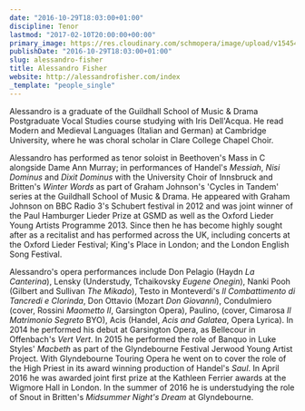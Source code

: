 ```yaml
---
date: "2016-10-29T18:03:00+01:00"
discipline: Tenor
lastmod: "2017-02-10T20:00:00+00:00"
primary_image: https://res.cloudinary.com/schmopera/image/upload/v1545409169/media/webhook-uploads/1486756804148/2017-02-10---Alessandro-Fisher.jpg.jpg
publishDate: "2016-10-29T18:03:00+01:00"
slug: alessandro-fisher
title: Alessandro Fisher
website: http://alessandrofisher.com/index
_template: "people_single"
---
```


Alessandro is a graduate of the Guildhall School of Music & Drama Postgraduate Vocal Studies course studying with Iris Dell'Acqua. He read Modern and Medieval Languages (Italian and German) at Cambridge University, where he was choral scholar in Clare College Chapel Choir.

Alessandro has performed as tenor soloist in Beethoven's Mass in C alongside Dame Ann Murray; in performances of Handel's *Messiah*, *Nisi Dominus* and *Dixit Dominus* with the University Choir of Innsbruck and Britten's *Winter Words* as part of Graham Johnson's 'Cycles in Tandem' series at the Guildhall School of Music & Drama. He appeared with Graham Johnson on BBC Radio 3's Schubert festival in 2012 and was joint winner of the Paul Hamburger Lieder Prize at GSMD as well as the Oxford Lieder Young Artists Programme 2013. Since then he has become highly sought after as a recitalist and has performed across the UK, including concerts at the Oxford Lieder Festival; King's Place in London; and the London English Song Festival.

Alessandro's opera performances include Don Pelagio (Haydn *La Canterina*), Lensky (Understudy, Tchaikovsky *Eugene Onegin*), Nanki Pooh (Gilbert and Sullivan *The Mikado*), Testo in Monteverdi's *Il Combattimento di Tancredi e Clorinda*, Don Ottavio (Mozart *Don Giovanni*), Condulmiero (cover, Rossini *Maometto II*, Garsington Opera), Paulino, (cover, Cimarosa *Il Matrimonio Segreto* BYO), Acis (Handel, *Acis and Galatea*, Opera Lyrica). In 2014 he performed his debut at Garsington Opera, as Bellecour in Offenbach's *Vert Vert*. In 2015 he performed the role of Banquo in Luke Styles' *Macbeth* as part of the Glyndebourne Festival Jerwood Young Artist Project. With Glyndebourne Touring Opera he went on to cover the role of the High Priest in its award winning production of Handel's *Saul*. In April 2016 he was awarded joint first prize at the Kathleen Ferrier awards at the Wigmore Hall in London. In the summer of 2016 he is understudying the role of Snout in Britten's *Midsummer Night's Dream* at Glyndebourne.
